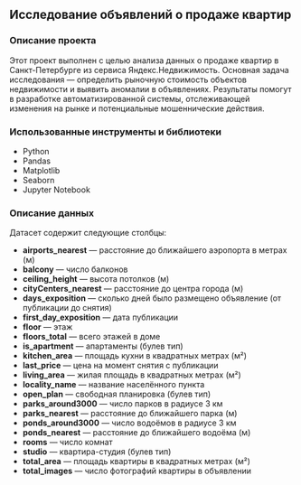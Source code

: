 ## Исследование объявлений о продаже квартир

### Описание проекта
Этот проект выполнен с целью анализа данных о продаже квартир в Санкт-Петербурге из сервиса Яндекс.Недвижимость. Основная задача исследования — определить рыночную стоимость объектов недвижимости и выявить аномалии в объявлениях. Результаты помогут в разработке автоматизированной системы, отслеживающей изменения на рынке и потенциальные мошеннические действия.

### Использованные инструменты и библиотеки
- Python
- Pandas
- Matplotlib
- Seaborn
- Jupyter Notebook

### Описание данных
Датасет содержит следующие столбцы:
- **airports_nearest** — расстояние до ближайшего аэропорта в метрах (м)
- **balcony** — число балконов
- **ceiling_height** — высота потолков (м)
- **cityCenters_nearest** — расстояние до центра города (м)
- **days_exposition** — сколько дней было размещено объявление (от публикации до снятия)
- **first_day_exposition** — дата публикации
- **floor** — этаж
- **floors_total** — всего этажей в доме
- **is_apartment** — апартаменты (булев тип)
- **kitchen_area** — площадь кухни в квадратных метрах (м²)
- **last_price** — цена на момент снятия с публикации
- **living_area** — жилая площадь в квадратных метрах (м²)
- **locality_name** — название населённого пункта
- **open_plan** — свободная планировка (булев тип)
- **parks_around3000** — число парков в радиусе 3 км
- **parks_nearest** — расстояние до ближайшего парка (м)
- **ponds_around3000** — число водоёмов в радиусе 3 км
- **ponds_nearest** — расстояние до ближайшего водоёма (м)
- **rooms** — число комнат
- **studio** — квартира-студия (булев тип)
- **total_area** — площадь квартиры в квадратных метрах (м²)
- **total_images** — число фотографий квартиры в объявлении
